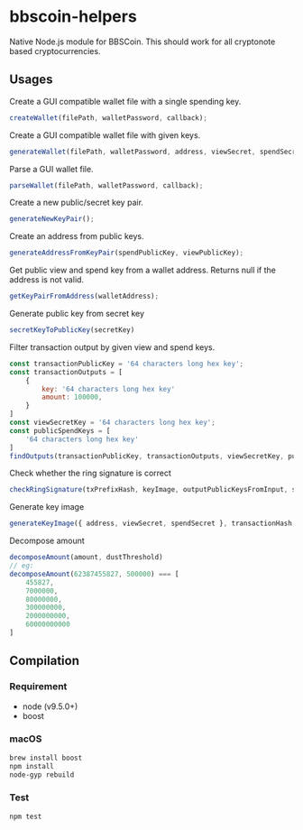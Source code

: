 # bbscoin-helpers

Native Node.js module for BBSCoin. This should work for all cryptonote based cryptocurrencies.

## Usages

Create a GUI compatible wallet file with a single spending key.
```javascript
createWallet(filePath, walletPassword, callback);
```

Create a GUI compatible wallet file with given keys.
```javascript
generateWallet(filePath, walletPassword, address, viewSecret, spendSecret, callback);
```

Parse a GUI wallet file.
```javascript
parseWallet(filePath, walletPassword, callback);
```

Create a new public/secret key pair.
```javascript
generateNewKeyPair();
```

Create an address from public keys.
```javascript
generateAddressFromKeyPair(spendPublicKey, viewPublicKey);
```

Get public view and spend key from a wallet address.
Returns null if the address is not valid.
```javascript
getKeyPairFromAddress(walletAddress);
```

Generate public key from secret key
```javascript
secretKeyToPublicKey(secretKey)
```

Filter transaction output by given view and spend keys.
```javascript
const transactionPublicKey = '64 characters long hex key';
const transactionOutputs = [
    {
        key: '64 characters long hex key'
        amount: 100000,
    }
]
const viewSecretKey = '64 characters long hex key';
const publicSpendKeys = [
    '64 characters long hex key'
]
findOutputs(transactionPublicKey, transactionOutputs, viewSecretKey, publicSpendKeys, callback)
```

Check whether the ring signature is correct
```javascript
checkRingSignature(txPrefixHash, keyImage, outputPublicKeysFromInput, signatures);
```

Generate key image
```javascript
generateKeyImage({ address, viewSecret, spendSecret }, transactionHash, indexInOutput);
```

Decompose amount
```javascript
decomposeAmount(amount, dustThreshold)
// eg:
decomposeAmount(62387455827, 500000) === [
    455827,
    7000000,
    80000000,
    300000000,
    2000000000,
    60000000000
]
```

## Compilation
### Requirement

- node (v9.5.0+)
- boost

### macOS

```bash
brew install boost
npm install
node-gyp rebuild
```

### Test
```bash
npm test
```
